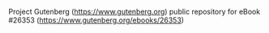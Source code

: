 Project Gutenberg (https://www.gutenberg.org) public repository for eBook #26353 (https://www.gutenberg.org/ebooks/26353)
